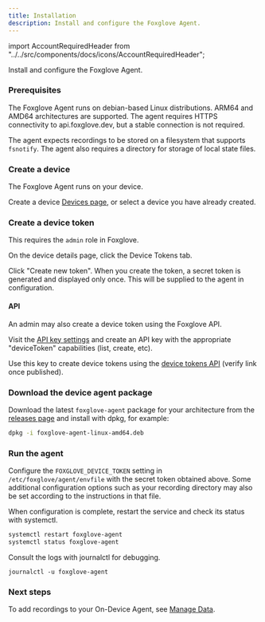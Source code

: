 ```yaml
---
title: Installation
description: Install and configure the Foxglove Agent.
---
```


import AccountRequiredHeader from "../../src/components/docs/icons/AccountRequiredHeader";

<AccountRequiredHeader badgeText="Requires Enterprise plan" />

Install and configure the Foxglove Agent.

### Prerequisites

The Foxglove Agent runs on debian-based Linux distributions. ARM64 and AMD64 architectures are supported. The agent requires HTTPS connectivity to api.foxglove.dev, but a stable connection is not required.

The agent expects recordings to be stored on a filesystem that supports `fsnotify`. The agent also requires a directory for storage of local state files.

### Create a device

The Foxglove Agent runs on your device.

Create a device [Devices page](https://console.foxglove.dev/devices), or select a device you have already created.

### Create a device token

This requires the `admin` role in Foxglove.

On the device details page, click the Device Tokens tab.

Click "Create new token". When you create the token, a secret token is generated and displayed only once. This will be supplied to the agent in configuration.

#### API

An admin may also create a device token using the Foxglove API.

Visit the [API key settings](https://console.foxglove.dev/settings/apikeys) and create an API key with the appropriate "deviceToken" capabilities (list, create, etc).

Use this key to create device tokens using the [device tokens API](/api#tag/Device-Tokens) <span class="Debug">(verify link once published)</span>.

### Download the device agent package

Download the latest `foxglove-agent` package for your architecture from the [releases page](https://github.com/foxglove/agent/releases) and install with dpkg, for example:

```sh
dpkg -i foxglove-agent-linux-amd64.deb
```

### Run the agent

Configure the `FOXGLOVE_DEVICE_TOKEN` setting in `/etc/foxglove/agent/envfile` with the secret token obtained above. Some additional configuration options such as your recording directory may also be set according to the instructions in that file.

When configuration is complete, restart the service and check its status with
systemctl.

```sh
systemctl restart foxglove-agent
systemctl status foxglove-agent
```

Consult the logs with journalctl for debugging.

```
journalctl -u foxglove-agent
```

### Next steps

To add recordings to your On-Device Agent, see [Manage Data](./2-manage-data).
